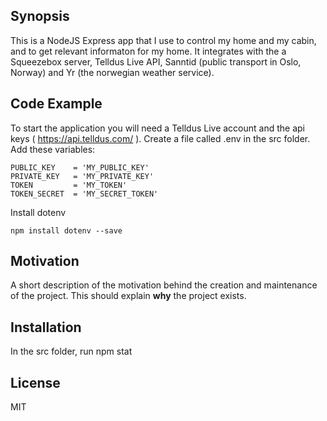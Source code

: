 ## Synopsis

This is a NodeJS Express app that I use to control my home and my cabin, and to get relevant informaton for my home.
It integrates with the a Squeezebox server, Telldus Live API, Sanntid (public transport in Oslo, Norway) and Yr (the norwegian weather service).

## Code Example

To start the application you will need a Telldus Live account and the api keys ( https://api.telldus.com/ ). 
Create a file called .env in the src folder. Add these variables:
```
PUBLIC_KEY    = 'MY_PUBLIC_KEY'
PRIVATE_KEY   = 'MY_PRIVATE_KEY'
TOKEN         = 'MY_TOKEN'
TOKEN_SECRET  = 'MY_SECRET_TOKEN'
```

Install dotenv
```
npm install dotenv --save
```

## Motivation

A short description of the motivation behind the creation and maintenance of the project. This should explain **why** the project exists.

## Installation

In the src folder, run npm stat

## License

MIT
